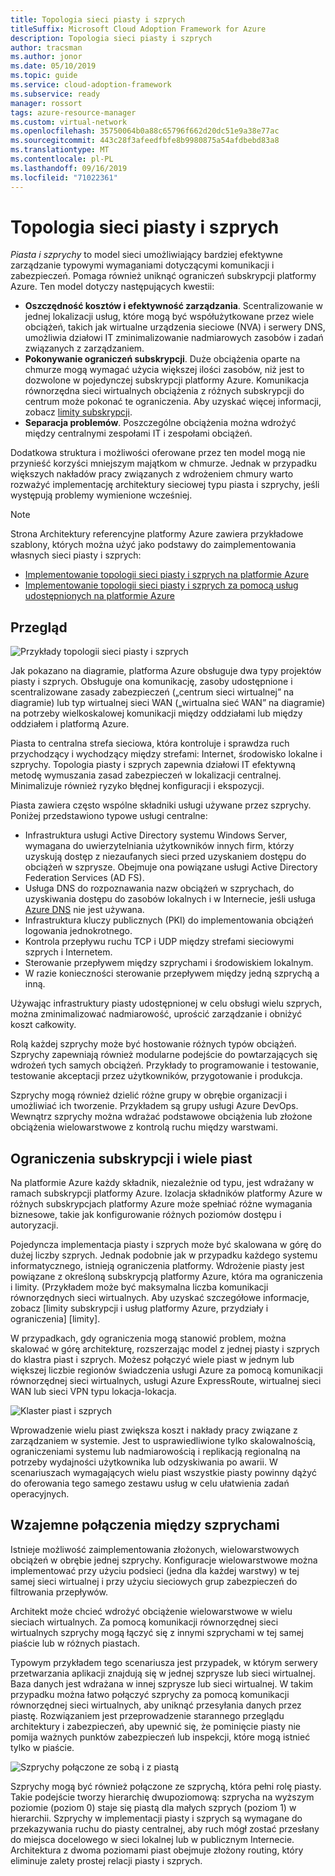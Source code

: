 ```yaml
---
title: Topologia sieci piasty i szprych
titleSuffix: Microsoft Cloud Adoption Framework for Azure
description: Topologia sieci piasty i szprych
author: tracsman
ms.author: jonor
ms.date: 05/10/2019
ms.topic: guide
ms.service: cloud-adoption-framework
ms.subservice: ready
manager: rossort
tags: azure-resource-manager
ms.custom: virtual-network
ms.openlocfilehash: 35750064b0a88c65796f662d20dc51e9a38e77ac
ms.sourcegitcommit: 443c28f3afeedfbfe8b9980875a54afdbebd83a8
ms.translationtype: MT
ms.contentlocale: pl-PL
ms.lasthandoff: 09/16/2019
ms.locfileid: "71022361"
---
```

# <a name="hub-and-spoke-network-topology"></a>Topologia sieci piasty i szprych

*Piasta i szprychy* to model sieci umożliwiający bardziej efektywne zarządzanie typowymi wymaganiami dotyczącymi komunikacji i zabezpieczeń. Pomaga również uniknąć ograniczeń subskrypcji platformy Azure. Ten model dotyczy następujących kwestii:

- **Oszczędność kosztów i efektywność zarządzania**. Scentralizowanie w jednej lokalizacji usług, które mogą być współużytkowane przez wiele obciążeń, takich jak wirtualne urządzenia sieciowe (NVA) i serwery DNS, umożliwia działowi IT zminimalizowanie nadmiarowych zasobów i zadań związanych z zarządzaniem.
- **Pokonywanie ograniczeń subskrypcji**. Duże obciążenia oparte na chmurze mogą wymagać użycia większej ilości zasobów, niż jest to dozwolone w pojedynczej subskrypcji platformy Azure. Komunikacja równorzędna sieci wirtualnych obciążenia z różnych subskrypcji do centrum może pokonać te ograniczenia. Aby uzyskać więcej informacji, zobacz [limity subskrypcji](https://docs.microsoft.com/azure/azure-subscription-service-limits).
- **Separacja problemów**. Poszczególne obciążenia można wdrożyć między centralnymi zespołami IT i zespołami obciążeń.

Dodatkowa struktura i możliwości oferowane przez ten model mogą nie przynieść korzyści mniejszym majątkom w chmurze. Jednak w przypadku większych nakładów pracy związanych z wdrożeniem chmury warto rozważyć implementację architektury sieciowej typu piasta i szprychy, jeśli występują problemy wymienione wcześniej.

> [!NOTE]
> Strona Architektury referencyjne platformy Azure zawiera przykładowe szablony, których można użyć jako podstawy do zaimplementowania własnych sieci piasty i szprych:
>
> - [Implementowanie topologii sieci piasty i szprych na platformie Azure](https://docs.microsoft.com/azure/architecture/reference-architectures/hybrid-networking/hub-spoke)
> - [Implementowanie topologii sieci piasty i szprych za pomocą usług udostępnionych na platformie Azure](https://docs.microsoft.com/azure/architecture/reference-architectures/hybrid-networking/shared-services)

## <a name="overview"></a>Przegląd

![Przykłady topologii sieci piasty i szprych][1]

Jak pokazano na diagramie, platforma Azure obsługuje dwa typy projektów piasty i szprych. Obsługuje ona komunikację, zasoby udostępnione i scentralizowane zasady zabezpieczeń („centrum sieci wirtualnej” na diagramie) lub typ wirtualnej sieci WAN („wirtualna sieć WAN” na diagramie) na potrzeby wielkoskalowej komunikacji między oddziałami lub między oddziałem i platformą Azure.

Piasta to centralna strefa sieciowa, która kontroluje i sprawdza ruch przychodzący i wychodzący między strefami: Internet, środowisko lokalne i szprychy. Topologia piasty i szprych zapewnia działowi IT efektywną metodę wymuszania zasad zabezpieczeń w lokalizacji centralnej. Minimalizuje również ryzyko błędnej konfiguracji i ekspozycji.

Piasta zawiera często wspólne składniki usługi używane przez szprychy. Poniżej przedstawiono typowe usługi centralne:

- Infrastruktura usługi Active Directory systemu Windows Server, wymagana do uwierzytelniania użytkowników innych firm, którzy uzyskują dostęp z niezaufanych sieci przed uzyskaniem dostępu do obciążeń w szprysze. Obejmuje ona powiązane usługi Active Directory Federation Services (AD FS).
- Usługa DNS do rozpoznawania nazw obciążeń w szprychach, do uzyskiwania dostępu do zasobów lokalnych i w Internecie, jeśli usługa [Azure DNS](https://docs.microsoft.com/azure/dns/dns-overview) nie jest używana.
- Infrastruktura kluczy publicznych (PKI) do implementowania obciążeń logowania jednokrotnego.
- Kontrola przepływu ruchu TCP i UDP między strefami sieciowymi szprych i Internetem.
- Sterowanie przepływem między szprychami i środowiskiem lokalnym.
- W razie konieczności sterowanie przepływem między jedną szprychą a inną.

Używając infrastruktury piasty udostępnionej w celu obsługi wielu szprych, można zminimalizować nadmiarowość, uprościć zarządzanie i obniżyć koszt całkowity.

Rolą każdej szprychy może być hostowanie różnych typów obciążeń. Szprychy zapewniają również modularne podejście do powtarzających się wdrożeń tych samych obciążeń. Przykłady to programowanie i testowanie, testowanie akceptacji przez użytkowników, przygotowanie i produkcja.

Szprychy mogą również dzielić różne grupy w obrębie organizacji i umożliwiać ich tworzenie. Przykładem są grupy usługi Azure DevOps. Wewnątrz szprychy można wdrażać podstawowe obciążenia lub złożone obciążenia wielowarstwowe z kontrolą ruchu między warstwami.

## <a name="subscription-limits-and-multiple-hubs"></a>Ograniczenia subskrypcji i wiele piast

Na platformie Azure każdy składnik, niezależnie od typu, jest wdrażany w ramach subskrypcji platformy Azure. Izolacja składników platformy Azure w różnych subskrypcjach platformy Azure może spełniać różne wymagania biznesowe, takie jak konfigurowanie różnych poziomów dostępu i autoryzacji.

Pojedyncza implementacja piasty i szprych może być skalowana w górę do dużej liczby szprych. Jednak podobnie jak w przypadku każdego systemu informatycznego, istnieją ograniczenia platformy. Wdrożenie piasty jest powiązane z określoną subskrypcją platformy Azure, która ma ograniczenia i limity. (Przykładem może być maksymalna liczba komunikacji równorzędnych sieci wirtualnych. Aby uzyskać szczegółowe informacje, zobacz [limity subskrypcji i usług platformy Azure, przydziały i ograniczenia] [limity].

W przypadkach, gdy ograniczenia mogą stanowić problem, można skalować w górę architekturę, rozszerzając model z jednej piasty i szprych do klastra piast i szprych. Możesz połączyć wiele piast w jednym lub większej liczbie regionów świadczenia usługi Azure za pomocą komunikacji równorzędnej sieci wirtualnych, usługi Azure ExpressRoute, wirtualnej sieci WAN lub sieci VPN typu lokacja-lokacja.

![Klaster piast i szprych][2]

Wprowadzenie wielu piast zwiększa koszt i nakłady pracy związane z zarządzaniem w systemie. Jest to usprawiedliwione tylko skalowalnością, ograniczeniami systemu lub nadmiarowością i replikacją regionalną na potrzeby wydajności użytkownika lub odzyskiwania po awarii. W scenariuszach wymagających wielu piast wszystkie piasty powinny dążyć do oferowania tego samego zestawu usług w celu ułatwienia zadań operacyjnych.

## <a name="interconnection-between-spokes"></a>Wzajemne połączenia między szprychami

Istnieje możliwość zaimplementowania złożonych, wielowarstwowych obciążeń w obrębie jednej szprychy. Konfiguracje wielowarstwowe można implementować przy użyciu podsieci (jedna dla każdej warstwy) w tej samej sieci wirtualnej i przy użyciu sieciowych grup zabezpieczeń do filtrowania przepływów.

Architekt może chcieć wdrożyć obciążenie wielowarstwowe w wielu sieciach wirtualnych. Za pomocą komunikacji równorzędnej sieci wirtualnych szprychy mogą łączyć się z innymi szprychami w tej samej piaście lub w różnych piastach.

Typowym przykładem tego scenariusza jest przypadek, w którym serwery przetwarzania aplikacji znajdują się w jednej szprysze lub sieci wirtualnej. Baza danych jest wdrażana w innej szprysze lub sieci wirtualnej. W takim przypadku można łatwo połączyć szprychy za pomocą komunikacji równorzędnej sieci wirtualnych, aby uniknąć przesyłania danych przez piastę. Rozwiązaniem jest przeprowadzenie starannego przeglądu architektury i zabezpieczeń, aby upewnić się, że pominięcie piasty nie pomija ważnych punktów zabezpieczeń lub inspekcji, które mogą istnieć tylko w piaście.

![Szprychy połączone ze sobą i z piastą][3]

Szprychy mogą być również połączone ze szprychą, która pełni rolę piasty. Takie podejście tworzy hierarchię dwupoziomową: szprycha na wyższym poziomie (poziom 0) staje się piastą dla małych szprych (poziom 1) w hierarchii. Szprychy w implementacji piasty i szprych są wymagane do przekazywania ruchu do piasty centralnej, aby ruch mógł zostać przesłany do miejsca docelowego w sieci lokalnej lub w publicznym Internecie. Architektura z dwoma poziomami piast obejmuje złożony routing, który eliminuje zalety prostej relacji piasty i szprych.

<!-- images -->

[0]: ../../_images/azure-best-practices/network-redundant-equipment.png "Przykłady nakładania się składników"
[1]: ../../_images/azure-best-practices/network-hub-spoke-high-level.png "Ogólny przykład piasty i szprych"
[2]: ../../_images/azure-best-practices/network-hub-spokes-cluster.png "Klaster piast i szprych"
[3]: ../../_images/azure-best-practices/network-spoke-to-spoke.png "Szprycha do szprychy"
[4]: ../../_images/azure-best-practices/network-hub-spoke-block-level-diagram.png "Diagram na poziomie bloku piasty i szprych"
[5]: ../../_images/azure-best-practices/network-users-groups-subscriptions.png "Użytkownicy, grupy, subskrypcje i projekty"
[6]: ../../_images/azure-best-practices/network-infrastructure-high-level.png "Ogólny diagram infrastruktury"
[7]: ../../_images/azure-best-practices/network-high-level-perimeter-networks.png "Ogólny diagram infrastruktury"
[8]: ../../_images/azure-best-practices/network-vnet-peering-perimeter-networks.png "Komunikacja równorzędna sieci wirtualnych i sieci obwodowe"
[9]: ../../_images/azure-best-practices/network-high-level-diagram-monitoring.png "Ogólny diagram dla monitorowania"
[10]: ../../_images/azure-best-practices/network-high-level-workloads.png "Ogólny diagram dla obciążenia"

<!-- links -->

[PrivateDNS]: https://docs.microsoft.com/azure/dns/private-dns-overview
[VNetPeering]: https://docs.microsoft.com/azure/virtual-network/virtual-network-peering-overview
[user-defined-routes]: https://docs.microsoft.com/azure/virtual-network/virtual-networks-udr-overview
[RBAC]: https://docs.microsoft.com/azure/role-based-access-control/overview
[azure-ad]: https://docs.microsoft.com/azure/active-directory/active-directory-whatis
[VPN]: https://docs.microsoft.com/azure/vpn-gateway/vpn-gateway-about-vpngateways
[ExR]: https://docs.microsoft.com/azure/expressroute/expressroute-introduction
[ExRD]: https://docs.microsoft.com/azure/expressroute/expressroute-erdirect-about
[vWAN]: https://docs.microsoft.com/azure/virtual-wan/virtual-wan-about
[NVA]: https://docs.microsoft.com/azure/architecture/reference-architectures/dmz/nva-ha
[AzFW]: https://docs.microsoft.com/azure/firewall/overview
[SubMgmt]: ../../reference/azure-scaffold.md
[RGMgmt]: https://docs.microsoft.com/azure/azure-resource-manager/resource-group-overview
[DMZ]: https://docs.microsoft.com/azure/best-practices-network-security
[ALB]: https://docs.microsoft.com/azure/load-balancer/load-balancer-overview
[PIP]: https://docs.microsoft.com/azure/virtual-network/resource-groups-networking#public-ip-address
[AFD]: https://docs.microsoft.com/azure/frontdoor/front-door-overview
[AppGW]: https://docs.microsoft.com/azure/application-gateway/application-gateway-introduction
[WAF]: https://docs.microsoft.com/azure/application-gateway/application-gateway-web-application-firewall-overview
[Monitor]: https://docs.microsoft.com/azure/monitoring-and-diagnostics/
[ActLog]: https://docs.microsoft.com/azure/monitoring-and-diagnostics/monitoring-overview-activity-logs
[DiagLog]: https://docs.microsoft.com/azure/monitoring-and-diagnostics/monitoring-overview-of-diagnostic-logs
[nsg-log]: https://docs.microsoft.com/azure/virtual-network/virtual-network-nsg-manage-log
[OMS]: https://docs.microsoft.com/azure/operations-management-suite/operations-management-suite-overview
[NPM]: https://docs.microsoft.com/azure/log-analytics/log-analytics-network-performance-monitor
[NetWatch]: https://docs.microsoft.com/azure/network-watcher/network-watcher-monitoring-overview
[WebApps]: https://docs.microsoft.com/azure/app-service/
[HDI]: https://docs.microsoft.com/azure/hdinsight/hdinsight-hadoop-introduction
[EventHubs]: https://docs.microsoft.com/azure/event-hubs/event-hubs-what-is-event-hubs
[ServiceBus]: https://docs.microsoft.com/azure/service-bus-messaging/service-bus-messaging-overview
[traffic-manager]: https://docs.microsoft.com/azure/traffic-manager/traffic-manager-overview
